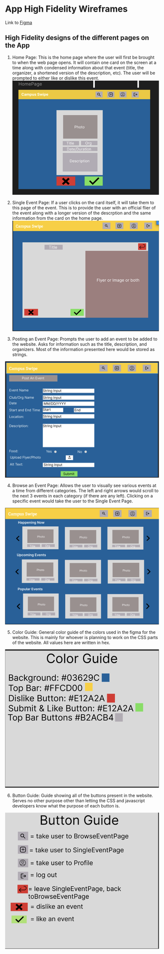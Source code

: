 # App High Fidelity Wireframes

Link to [Figma](https://www.figma.com/design/APaHWXQWyK5cgXz9PjAX71/Card-Design-for-Campus-Swipe?node-id=0-1&p=f&t=hxnMloNEjIp7Dtq3-0)

## High Fidelity designs of the different pages on the App

1. Home Page: 
   This is the home page where the user will first be brought to when the web page opens. It will contain one card on the screen at a time along with condensed information about that event (title, the organizer, a shortened version of the description, etc). The user will be prompted to either like or dislike this event.
   ![Screenshot of Homepage HiFi](/specs/assets/homepageHiFi.png)

2. Single Event Page: 
   If a user clicks on the card itself, it will take them to this page of the event. This is to provide the user with an official flier of the event along with a longer version of the descrption and the same information from the card on the home page.
   ![Screenshot of SingleEvent HiFi](/specs/assets/singleEventPageHiFi.png)

3. Posting an Event Page: 
   Prompts the user to add an event to be added to the website. Asks for information such as the title, description, and organizers. Most of the information presented here would be stored as strings.

![Screenshot of PostEvent HiFi](/specs/assets/postEventPageHiFi.png)

4. Browse an Event Page:
   Allows the user to visually see various events at a time from different categories. The left and right arrows would scroll to the next 3 events in each category (if there are any left). Clicking on a specific event would take the user to the Single Event Page.

![Screenshot of Browsing an Event Page](/specs/assets/browseEventPageHiFi.png)

5. Color Guide: 
   General color guide of the colors used in the figma for the website. This is mainly for whoever is planning to work on the CSS parts of the website. All values here are written in hex.

![Screenshot of Color Guide](/specs/assets/colorguideHiFi.png)

6. Button Guide: 
   Guide showing all of the buttons present in the website. Serves no other purpose other than letting the CSS and javascript developers know what the purpose of each button is.

![Screenshot of Button Guide](/specs/assets/buttonguideHiFi.png)

